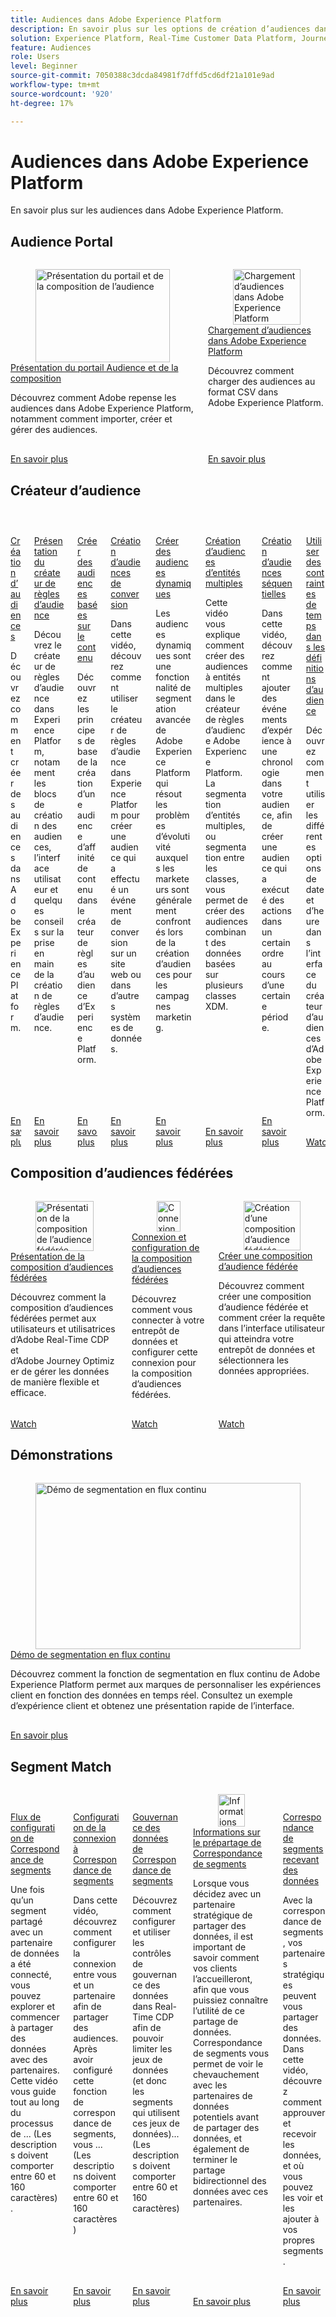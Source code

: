 ```yaml
---
title: Audiences dans Adobe Experience Platform
description: En savoir plus sur les options de création d’audiences dans Adobe Experience Platform
solution: Experience Platform, Real-Time Customer Data Platform, Journey Optimizer
feature: Audiences
role: Users
level: Beginner
source-git-commit: 7050388c3dcda84981f7dffd5cd6df21a101e9ad
workflow-type: tm+mt
source-wordcount: '920'
ht-degree: 17%

---
```


# Audiences dans Adobe Experience Platform

En savoir plus sur les audiences dans Adobe Experience Platform.

## Audience Portal

<!-- CARDS
* introduction-to-audience-portal-and-composition.md
* upload-audiences.md
-->
<!-- START CARDS HTML - DO NOT MODIFY BY HAND -->
<div class="columns">
    <div class="column is-half-tablet is-half-desktop is-one-third-widescreen" aria-label="Introduction to Audience Portal and Composition">
        <div class="card" style="height: 100%; display: flex; flex-direction: column; height: 100%;">
            <div class="card-image">
                <figure class="image x-is-16by9">
                    <a href="introduction-to-audience-portal-and-composition.md" title="Présentation du portail et de la composition de l’audience" target="_blank" rel="referrer">
                        <img class="is-bordered-r-small" src="https://video.tv.adobe.com/v/3423365/?format=jpeg&nocache=1740173577252&captions=fre_fr" alt="Présentation du portail et de la composition de l’audience"
                             style="width: 100%; aspect-ratio: 16 / 9; object-fit: cover; overflow: hidden; display: block; margin: auto;">
                    </a>
                </figure>
            </div>
            <div class="card-content is-padded-small" style="display: flex; flex-direction: column; flex-grow: 1; justify-content: space-between;">
                <div class="top-card-content">
                    <p class="headline is-size-6 has-text-weight-bold">
                        <a href="introduction-to-audience-portal-and-composition.md" target="_blank" rel="referrer" title="Présentation du portail et de la composition de l’audience">Présentation du portail Audience et de la composition</a>
                    </p>
                    <p class="is-size-6">Découvrez comment Adobe repense les audiences dans Adobe Experience Platform, notamment comment importer, créer et gérer des audiences.</p>
                </div>
                <a href="introduction-to-audience-portal-and-composition.md" target="_blank" rel="referrer" class="spectrum-Button spectrum-Button--outline spectrum-Button--primary spectrum-Button--sizeM" style="align-self: flex-start; margin-top: 1rem;">
                    <span class="spectrum-Button-label has-no-wrap has-text-weight-bold"> En savoir plus </span>
                </a>
            </div>
        </div>
    </div>
    <div class="column is-half-tablet is-half-desktop is-one-third-widescreen" aria-label="Upload audiences into Adobe Experience Platform">
        <div class="card" style="height: 100%; display: flex; flex-direction: column; height: 100%;">
            <div class="card-image">
                <figure class="image x-is-16by9">
                    <a href="upload-audiences.md" title="Chargement d’audiences dans Adobe Experience Platform" target="_blank" rel="referrer">
                        <img class="is-bordered-r-small" src="https://video.tv.adobe.com/v/3423356/?format=jpeg&nocache=1740173577237&captions=fre_fr" alt="Chargement d’audiences dans Adobe Experience Platform"
                             style="width: 100%; aspect-ratio: 16 / 9; object-fit: cover; overflow: hidden; display: block; margin: auto;">
                    </a>
                </figure>
            </div>
            <div class="card-content is-padded-small" style="display: flex; flex-direction: column; flex-grow: 1; justify-content: space-between;">
                <div class="top-card-content">
                    <p class="headline is-size-6 has-text-weight-bold">
                        <a href="upload-audiences.md" target="_blank" rel="referrer" title="Chargement d’audiences dans Adobe Experience Platform">Chargement d’audiences dans Adobe Experience Platform</a>
                    </p>
                    <p class="is-size-6">Découvrez comment charger des audiences au format CSV dans Adobe Experience Platform.</p>
                </div>
                <a href="upload-audiences.md" target="_blank" rel="referrer" class="spectrum-Button spectrum-Button--outline spectrum-Button--primary spectrum-Button--sizeM" style="align-self: flex-start; margin-top: 1rem;">
                    <span class="spectrum-Button-label has-no-wrap has-text-weight-bold"> En savoir plus </span>
                </a>
            </div>
        </div>
    </div>
</div>
<!-- END CARDS HTML - DO NOT MODIFY BY HAND -->

## Créateur d’audience

<!-- CARDS
* audience-builder/create-audiences.md
* audience-builder/audience-builder/create-audiences-with-b2b-data.md
* audience-builder/audience-builder/create-audiences-from-existing-audiences.md
* audience-builder/audience-rule-builder-overview.md
* audience-builder/create-content-based-audiences.md
* audience-builder/create-conversion-audiences.md
* audience-builder/create-dynamic-audiences.md
* audience-builder/create-multi-entity-audiences.md
* audience-builder/create-sequential-audiences.md
* audience-builder/time-constraints.md
-->
<!-- START CARDS HTML - DO NOT MODIFY BY HAND -->
<div class="columns">
    <div class="column is-half-tablet is-half-desktop is-one-third-widescreen" aria-label="Create audiences">
        <div class="card" style="height: 100%; display: flex; flex-direction: column; height: 100%;">
            <div class="card-image">
                <figure class="image x-is-16by9">
                    <a href="audience-builder/create-audiences.md" title="Créer des audiences" target="_blank" rel="referrer">
                        <img class="is-bordered-r-small" src="https://video.tv.adobe.com/v/31638?format=jpeg&nocache=1740173578323&captions=fre_fr" alt="Créer des audiences"
                             style="width: 100%; aspect-ratio: 16 / 9; object-fit: cover; overflow: hidden; display: block; margin: auto;">
                    </a>
                </figure>
            </div>
            <div class="card-content is-padded-small" style="display: flex; flex-direction: column; flex-grow: 1; justify-content: space-between;">
                <div class="top-card-content">
                    <p class="headline is-size-6 has-text-weight-bold">
                        <a href="audience-builder/create-audiences.md" target="_blank" rel="referrer" title="Créer des audiences">Création d’audiences</a>
                    </p>
                    <p class="is-size-6">Découvrez comment créer des audiences dans Adobe Experience Platform.</p>
                </div>
                <a href="audience-builder/create-audiences.md" target="_blank" rel="referrer" class="spectrum-Button spectrum-Button--outline spectrum-Button--primary spectrum-Button--sizeM" style="align-self: flex-start; margin-top: 1rem;">
                    <span class="spectrum-Button-label has-no-wrap has-text-weight-bold"> En savoir plus </span>
                </a>
            </div>
        </div>
    </div>
    <div class="column is-half-tablet is-half-desktop is-one-third-widescreen" aria-label="Audience rule builder overview">
        <div class="card" style="height: 100%; display: flex; flex-direction: column; height: 100%;">
            <div class="card-image">
                <figure class="image x-is-16by9">
                    <a href="audience-builder/audience-rule-builder-overview.md" title="Présentation du créateur de règles d’audience" target="_blank" rel="referrer">
                        <img class="is-bordered-r-small" src="https://video.tv.adobe.com/v/3413321/?format=jpeg&nocache=1740173578357&captions=fre_fr" alt="Présentation du créateur de règles d’audience"
                             style="width: 100%; aspect-ratio: 16 / 9; object-fit: cover; overflow: hidden; display: block; margin: auto;">
                    </a>
                </figure>
            </div>
            <div class="card-content is-padded-small" style="display: flex; flex-direction: column; flex-grow: 1; justify-content: space-between;">
                <div class="top-card-content">
                    <p class="headline is-size-6 has-text-weight-bold">
                        <a href="audience-builder/audience-rule-builder-overview.md" target="_blank" rel="referrer" title="Présentation du créateur de règles d’audience">Présentation du créateur de règles d’audience</a>
                    </p>
                    <p class="is-size-6">Découvrez le créateur de règles d’audience dans Experience Platform, notamment les blocs de création des audiences, l’interface utilisateur et quelques conseils sur la prise en main de la création de règles d’audience.</p>
                </div>
                <a href="audience-builder/audience-rule-builder-overview.md" target="_blank" rel="referrer" class="spectrum-Button spectrum-Button--outline spectrum-Button--primary spectrum-Button--sizeM" style="align-self: flex-start; margin-top: 1rem;">
                    <span class="spectrum-Button-label has-no-wrap has-text-weight-bold"> En savoir plus </span>
                </a>
            </div>
        </div>
    </div>
    <div class="column is-half-tablet is-half-desktop is-one-third-widescreen" aria-label="Create content-based audiences">
        <div class="card" style="height: 100%; display: flex; flex-direction: column; height: 100%;">
            <div class="card-image">
                <figure class="image x-is-16by9">
                    <a href="audience-builder/create-content-based-audiences.md" title="Créer des audiences basées sur le contenu" target="_blank" rel="referrer">
                        <img class="is-bordered-r-small" src="https://video.tv.adobe.com/v/3413322/?format=jpeg&nocache=1740173578346&captions=fre_fr" alt="Créer des audiences basées sur le contenu"
                             style="width: 100%; aspect-ratio: 16 / 9; object-fit: cover; overflow: hidden; display: block; margin: auto;">
                    </a>
                </figure>
            </div>
            <div class="card-content is-padded-small" style="display: flex; flex-direction: column; flex-grow: 1; justify-content: space-between;">
                <div class="top-card-content">
                    <p class="headline is-size-6 has-text-weight-bold">
                        <a href="audience-builder/create-content-based-audiences.md" target="_blank" rel="referrer" title="Créer des audiences basées sur le contenu">Créer des audiences basées sur le contenu</a>
                    </p>
                    <p class="is-size-6">Découvrez les principes de base de la création d’une audience d’affinité de contenu dans le créateur de règles d’audience d’Experience Platform.</p>
                </div>
                <a href="audience-builder/create-content-based-audiences.md" target="_blank" rel="referrer" class="spectrum-Button spectrum-Button--outline spectrum-Button--primary spectrum-Button--sizeM" style="align-self: flex-start; margin-top: 1rem;">
                    <span class="spectrum-Button-label has-no-wrap has-text-weight-bold"> En savoir plus </span>
                </a>
            </div>
        </div>
    </div>
    <div class="column is-half-tablet is-half-desktop is-one-third-widescreen" aria-label="Create conversion audiences">
        <div class="card" style="height: 100%; display: flex; flex-direction: column; height: 100%;">
            <div class="card-image">
                <figure class="image x-is-16by9">
                    <a href="audience-builder/create-conversion-audiences.md" title="Création d’audiences de conversion" target="_blank" rel="referrer">
                        <img class="is-bordered-r-small" src="https://video.tv.adobe.com/v/3413319/?format=jpeg&nocache=1740173578309&captions=fre_fr" alt="Création d’audiences de conversion"
                             style="width: 100%; aspect-ratio: 16 / 9; object-fit: cover; overflow: hidden; display: block; margin: auto;">
                    </a>
                </figure>
            </div>
            <div class="card-content is-padded-small" style="display: flex; flex-direction: column; flex-grow: 1; justify-content: space-between;">
                <div class="top-card-content">
                    <p class="headline is-size-6 has-text-weight-bold">
                        <a href="audience-builder/create-conversion-audiences.md" target="_blank" rel="referrer" title="Création d’audiences de conversion">Création d’audiences de conversion</a>
                    </p>
                    <p class="is-size-6">Dans cette vidéo, découvrez comment utiliser le créateur de règles d’audience dans Experience Platform pour créer une audience qui a effectué un événement de conversion sur un site web ou dans d’autres systèmes de données.</p>
                </div>
                <a href="audience-builder/create-conversion-audiences.md" target="_blank" rel="referrer" class="spectrum-Button spectrum-Button--outline spectrum-Button--primary spectrum-Button--sizeM" style="align-self: flex-start; margin-top: 1rem;">
                    <span class="spectrum-Button-label has-no-wrap has-text-weight-bold"> En savoir plus </span>
                </a>
            </div>
        </div>
    </div>
    <div class="column is-half-tablet is-half-desktop is-one-third-widescreen" aria-label="Create dynamic audiences">
        <div class="card" style="height: 100%; display: flex; flex-direction: column; height: 100%;">
            <div class="card-image">
                <figure class="image x-is-16by9">
                    <a href="audience-builder/create-dynamic-audiences.md" title="Créer des audiences dynamiques" target="_blank" rel="referrer">
                        <img class="is-bordered-r-small" src="https://video.tv.adobe.com/v/34367?format=jpeg&nocache=1740173578383&captions=fre_fr" alt="Créer des audiences dynamiques"
                             style="width: 100%; aspect-ratio: 16 / 9; object-fit: cover; overflow: hidden; display: block; margin: auto;">
                    </a>
                </figure>
            </div>
            <div class="card-content is-padded-small" style="display: flex; flex-direction: column; flex-grow: 1; justify-content: space-between;">
                <div class="top-card-content">
                    <p class="headline is-size-6 has-text-weight-bold">
                        <a href="audience-builder/create-dynamic-audiences.md" target="_blank" rel="referrer" title="Créer des audiences dynamiques">Créer des audiences dynamiques</a>
                    </p>
                    <p class="is-size-6">Les audiences dynamiques sont une fonctionnalité de segmentation avancée de Adobe Experience Platform qui résout les problèmes d’évolutivité auxquels les marketeurs sont généralement confrontés lors de la création d’audiences pour les campagnes marketing.</p>
                </div>
                <a href="audience-builder/create-dynamic-audiences.md" target="_blank" rel="referrer" class="spectrum-Button spectrum-Button--outline spectrum-Button--primary spectrum-Button--sizeM" style="align-self: flex-start; margin-top: 1rem;">
                    <span class="spectrum-Button-label has-no-wrap has-text-weight-bold"> En savoir plus </span>
                </a>
            </div>
        </div>
    </div>
    <div class="column is-half-tablet is-half-desktop is-one-third-widescreen" aria-label="Create multi-entity audiences">
        <div class="card" style="height: 100%; display: flex; flex-direction: column; height: 100%;">
            <div class="card-image">
                <figure class="image x-is-16by9">
                    <a href="audience-builder/create-multi-entity-audiences.md" title="Création d’audiences d’entités multiples" target="_blank" rel="referrer">
                        <img class="is-bordered-r-small" src="https://video.tv.adobe.com/v/345107?format=jpeg&nocache=1740173578335&captions=fre_fr" alt="Création d’audiences d’entités multiples"
                             style="width: 100%; aspect-ratio: 16 / 9; object-fit: cover; overflow: hidden; display: block; margin: auto;">
                    </a>
                </figure>
            </div>
            <div class="card-content is-padded-small" style="display: flex; flex-direction: column; flex-grow: 1; justify-content: space-between;">
                <div class="top-card-content">
                    <p class="headline is-size-6 has-text-weight-bold">
                        <a href="audience-builder/create-multi-entity-audiences.md" target="_blank" rel="referrer" title="Création d’audiences d’entités multiples">Création d’audiences d’entités multiples</a>
                    </p>
                    <p class="is-size-6">Cette vidéo vous explique comment créer des audiences à entités multiples dans le créateur de règles d’audience Adobe Experience Platform.  La segmentation d’entités multiples, ou segmentation entre les classes, vous permet de créer des audiences combinant des données basées sur plusieurs classes XDM.</p>
                </div>
                <a href="audience-builder/create-multi-entity-audiences.md" target="_blank" rel="referrer" class="spectrum-Button spectrum-Button--outline spectrum-Button--primary spectrum-Button--sizeM" style="align-self: flex-start; margin-top: 1rem;">
                    <span class="spectrum-Button-label has-no-wrap has-text-weight-bold"> En savoir plus </span>
                </a>
            </div>
        </div>
    </div>
    <div class="column is-half-tablet is-half-desktop is-one-third-widescreen" aria-label="Create sequential audiences">
        <div class="card" style="height: 100%; display: flex; flex-direction: column; height: 100%;">
            <div class="card-image">
                <figure class="image x-is-16by9">
                    <a href="audience-builder/create-sequential-audiences.md" title="Créer des audiences séquentielles" target="_blank" rel="referrer">
                        <img class="is-bordered-r-small" src="https://video.tv.adobe.com/v/3413323/?format=jpeg&nocache=1740173578395&captions=fre_fr" alt="Créer des audiences séquentielles"
                             style="width: 100%; aspect-ratio: 16 / 9; object-fit: cover; overflow: hidden; display: block; margin: auto;">
                    </a>
                </figure>
            </div>
            <div class="card-content is-padded-small" style="display: flex; flex-direction: column; flex-grow: 1; justify-content: space-between;">
                <div class="top-card-content">
                    <p class="headline is-size-6 has-text-weight-bold">
                        <a href="audience-builder/create-sequential-audiences.md" target="_blank" rel="referrer" title="Créer des audiences séquentielles">Création d’audiences séquentielles</a>
                    </p>
                    <p class="is-size-6">Dans cette vidéo, découvrez comment ajouter des événements d’expérience à une chronologie dans votre audience, afin de créer une audience qui a exécuté des actions dans un certain ordre au cours d’une certaine période.</p>
                </div>
                <a href="audience-builder/create-sequential-audiences.md" target="_blank" rel="referrer" class="spectrum-Button spectrum-Button--outline spectrum-Button--primary spectrum-Button--sizeM" style="align-self: flex-start; margin-top: 1rem;">
                    <span class="spectrum-Button-label has-no-wrap has-text-weight-bold"> En savoir plus </span>
                </a>
            </div>
        </div>
    </div>
    <div class="column is-half-tablet is-half-desktop is-one-third-widescreen" aria-label="Use time constraints in audience definitions">
        <div class="card" style="height: 100%; display: flex; flex-direction: column; height: 100%;">
            <div class="card-image">
                <figure class="image x-is-16by9">
                    <a href="audience-builder/time-constraints.md" title="Utiliser des contraintes de temps dans les définitions d’audience" target="_blank" rel="referrer">
                        <img class="is-bordered-r-small" src="https://video.tv.adobe.com/v/3432259/?format=jpeg&nocache=1740173578369" alt="Utiliser des contraintes de temps dans les définitions d’audience"
                             style="width: 100%; aspect-ratio: 16 / 9; object-fit: cover; overflow: hidden; display: block; margin: auto;">
                    </a>
                </figure>
            </div>
            <div class="card-content is-padded-small" style="display: flex; flex-direction: column; flex-grow: 1; justify-content: space-between;">
                <div class="top-card-content">
                    <p class="headline is-size-6 has-text-weight-bold">
                        <a href="audience-builder/time-constraints.md" target="_blank" rel="referrer" title="Utiliser des contraintes de temps dans les définitions d’audience">Utiliser des contraintes de temps dans les définitions d’audience</a>
                    </p>
                    <p class="is-size-6">Découvrez comment utiliser les différentes options de date et d’heure dans l’interface du créateur d’audiences d’Adobe Experience Platform.</p>
                </div>
                <a href="audience-builder/time-constraints.md" target="_blank" rel="referrer" class="spectrum-Button spectrum-Button--outline spectrum-Button--primary spectrum-Button--sizeM" style="align-self: flex-start; margin-top: 1rem;">
                    <span class="spectrum-Button-label has-no-wrap has-text-weight-bold">Watch</span>
                </a>
            </div>
        </div>
    </div>
</div>
<!-- END CARDS HTML - DO NOT MODIFY BY HAND -->

## Composition d’audiences fédérées

<!-- CARDS
* fac/overview-of-federated-audience-composition.md
* fac/connect-and-configure-federated-audience-composition.md
* fac/create-a-federated-audience-composition.md
-->
<!-- START CARDS HTML - DO NOT MODIFY BY HAND -->
<div class="columns">
    <div class="column is-half-tablet is-half-desktop is-one-third-widescreen" aria-label="Overview of Federated Audience Composition">
        <div class="card" style="height: 100%; display: flex; flex-direction: column; height: 100%;">
            <div class="card-image">
                <figure class="image x-is-16by9">
                    <a href="fac/overview-of-federated-audience-composition.md" title="Présentation de la composition de l’audience fédérée" target="_blank" rel="referrer">
                        <img class="is-bordered-r-small" src="https://video.tv.adobe.com/v/3432261/?format=jpeg&nocache=1740173579477" alt="Présentation de la composition de l’audience fédérée"
                             style="width: 100%; aspect-ratio: 16 / 9; object-fit: cover; overflow: hidden; display: block; margin: auto;">
                    </a>
                </figure>
            </div>
            <div class="card-content is-padded-small" style="display: flex; flex-direction: column; flex-grow: 1; justify-content: space-between;">
                <div class="top-card-content">
                    <p class="headline is-size-6 has-text-weight-bold">
                        <a href="fac/overview-of-federated-audience-composition.md" target="_blank" rel="referrer" title="Présentation de la composition de l’audience fédérée">Présentation de la composition d’audiences fédérées</a>
                    </p>
                    <p class="is-size-6">Découvrez comment la composition d’audiences fédérées permet aux utilisateurs et utilisatrices d’Adobe Real-Time CDP et d’Adobe Journey Optimizer de gérer les données de manière flexible et efficace.</p>
                </div>
                <a href="fac/overview-of-federated-audience-composition.md" target="_blank" rel="referrer" class="spectrum-Button spectrum-Button--outline spectrum-Button--primary spectrum-Button--sizeM" style="align-self: flex-start; margin-top: 1rem;">
                    <span class="spectrum-Button-label has-no-wrap has-text-weight-bold">Watch</span>
                </a>
            </div>
        </div>
    </div>
    <div class="column is-half-tablet is-half-desktop is-one-third-widescreen" aria-label="Connect and configure Federated Audience Composition">
        <div class="card" style="height: 100%; display: flex; flex-direction: column; height: 100%;">
            <div class="card-image">
                <figure class="image x-is-16by9">
                    <a href="fac/connect-and-configure-federated-audience-composition.md" title="Connexion et configuration de la composition d’audiences fédérées" target="_blank" rel="referrer">
                        <img class="is-bordered-r-small" src="https://video.tv.adobe.com/v/3433246/?format=jpeg&nocache=1740173579488" alt="Connexion et configuration de la composition d’audiences fédérées"
                             style="width: 100%; aspect-ratio: 16 / 9; object-fit: cover; overflow: hidden; display: block; margin: auto;">
                    </a>
                </figure>
            </div>
            <div class="card-content is-padded-small" style="display: flex; flex-direction: column; flex-grow: 1; justify-content: space-between;">
                <div class="top-card-content">
                    <p class="headline is-size-6 has-text-weight-bold">
                        <a href="fac/connect-and-configure-federated-audience-composition.md" target="_blank" rel="referrer" title="Connexion et configuration de la composition d’audiences fédérées">Connexion et configuration de la composition d’audiences fédérées</a>
                    </p>
                    <p class="is-size-6">Découvrez comment vous connecter à votre entrepôt de données et configurer cette connexion pour la composition d’audiences fédérées.</p>
                </div>
                <a href="fac/connect-and-configure-federated-audience-composition.md" target="_blank" rel="referrer" class="spectrum-Button spectrum-Button--outline spectrum-Button--primary spectrum-Button--sizeM" style="align-self: flex-start; margin-top: 1rem;">
                    <span class="spectrum-Button-label has-no-wrap has-text-weight-bold">Watch</span>
                </a>
            </div>
        </div>
    </div>
    <div class="column is-half-tablet is-half-desktop is-one-third-widescreen" aria-label="Create a Federated Audience Composition">
        <div class="card" style="height: 100%; display: flex; flex-direction: column; height: 100%;">
            <div class="card-image">
                <figure class="image x-is-16by9">
                    <a href="fac/create-a-federated-audience-composition.md" title="Création d’une composition d’audience fédérée" target="_blank" rel="referrer">
                        <img class="is-bordered-r-small" src="https://video.tv.adobe.com/v/3448580/?format=jpeg&nocache=1740173579467&captions=fre_fr" alt="Création d’une composition d’audience fédérée"
                             style="width: 100%; aspect-ratio: 16 / 9; object-fit: cover; overflow: hidden; display: block; margin: auto;">
                    </a>
                </figure>
            </div>
            <div class="card-content is-padded-small" style="display: flex; flex-direction: column; flex-grow: 1; justify-content: space-between;">
                <div class="top-card-content">
                    <p class="headline is-size-6 has-text-weight-bold">
                        <a href="fac/create-a-federated-audience-composition.md" target="_blank" rel="referrer" title="Création d’une composition d’audience fédérée">Créer une composition d’audience fédérée</a>
                    </p>
                    <p class="is-size-6">Découvrez comment créer une composition d’audience fédérée et comment créer la requête dans l’interface utilisateur qui atteindra votre entrepôt de données et sélectionnera les données appropriées.</p>
                </div>
                <a href="fac/create-a-federated-audience-composition.md" target="_blank" rel="referrer" class="spectrum-Button spectrum-Button--outline spectrum-Button--primary spectrum-Button--sizeM" style="align-self: flex-start; margin-top: 1rem;">
                    <span class="spectrum-Button-label has-no-wrap has-text-weight-bold">Watch</span>
                </a>
            </div>
        </div>
    </div>
</div>
<!-- END CARDS HTML - DO NOT MODIFY BY HAND -->

## Démonstrations

<!-- CARDS
* streaming-segmentation-demo.md
-->
<!-- START CARDS HTML - DO NOT MODIFY BY HAND -->
<div class="columns">
    <div class="column is-half-tablet is-half-desktop is-one-third-widescreen" aria-label="Streaming Segmentation demo">
        <div class="card" style="height: 100%; display: flex; flex-direction: column; height: 100%;">
            <div class="card-image">
                <figure class="image x-is-16by9">
                    <a href="streaming-segmentation-demo.md" title="Démo de segmentation en flux continu" target="_blank" rel="referrer">
                        <img class="is-bordered-r-small" src="https://video.tv.adobe.com/v/40062?format=jpeg&nocache=1740173579663&captions=fre_fr" alt="Démo de segmentation en flux continu"
                             style="width: 100%; aspect-ratio: 16 / 9; object-fit: cover; overflow: hidden; display: block; margin: auto;">
                    </a>
                </figure>
            </div>
            <div class="card-content is-padded-small" style="display: flex; flex-direction: column; flex-grow: 1; justify-content: space-between;">
                <div class="top-card-content">
                    <p class="headline is-size-6 has-text-weight-bold">
                        <a href="streaming-segmentation-demo.md" target="_blank" rel="referrer" title="Démo de segmentation en flux continu">Démo de segmentation en flux continu</a>
                    </p>
                    <p class="is-size-6">Découvrez comment la fonction de segmentation en flux continu de Adobe Experience Platform permet aux marques de personnaliser les expériences client en fonction des données en temps réel. Consultez un exemple d’expérience client et obtenez une présentation rapide de l’interface.</p>
                </div>
                <a href="streaming-segmentation-demo.md" target="_blank" rel="referrer" class="spectrum-Button spectrum-Button--outline spectrum-Button--primary spectrum-Button--sizeM" style="align-self: flex-start; margin-top: 1rem;">
                    <span class="spectrum-Button-label has-no-wrap has-text-weight-bold"> En savoir plus </span>
                </a>
            </div>
        </div>
    </div>
</div>
<!-- END CARDS HTML - DO NOT MODIFY BY HAND -->

## Segment Match

<!-- CARDS
* ../segments/segment-match-configuration-flow.md
* ../segments/segment-match-connection-setup.md
* ../segments/segment-match-data-governance.md
* ../segments/segment-match-pre-share-insights.md
* ../segments/segment-match-receiving-data.md
-->
<!-- START CARDS HTML - DO NOT MODIFY BY HAND -->
<div class="columns">
    <div class="column is-half-tablet is-half-desktop is-one-third-widescreen" aria-label="Segment Match configuration flow">
        <div class="card" style="height: 100%; display: flex; flex-direction: column; height: 100%;">
            <div class="card-image">
                <figure class="image x-is-16by9">
                    <a href="../segments/segment-match-configuration-flow.md" title="Flux de configuration de Correspondance de segments" target="_blank" rel="referrer">
                        <img class="is-bordered-r-small" src="https://video.tv.adobe.com/v/346705/?format=jpeg&nocache=1740173579850&captions=fre_fr" alt="Flux de configuration de Correspondance de segments"
                             style="width: 100%; aspect-ratio: 16 / 9; object-fit: cover; overflow: hidden; display: block; margin: auto;">
                    </a>
                </figure>
            </div>
            <div class="card-content is-padded-small" style="display: flex; flex-direction: column; flex-grow: 1; justify-content: space-between;">
                <div class="top-card-content">
                    <p class="headline is-size-6 has-text-weight-bold">
                        <a href="../segments/segment-match-configuration-flow.md" target="_blank" rel="referrer" title="Flux de configuration de Correspondance de segments">Flux de configuration de Correspondance de segments</a>
                    </p>
                    <p class="is-size-6">Une fois qu’un segment partagé avec un partenaire de données a été connecté, vous pouvez explorer et commencer à partager des données avec des partenaires. Cette vidéo vous guide tout au long du processus de ... (Les descriptions doivent comporter entre 60 et 160 caractères).</p>
                </div>
                <a href="../segments/segment-match-configuration-flow.md" target="_blank" rel="referrer" class="spectrum-Button spectrum-Button--outline spectrum-Button--primary spectrum-Button--sizeM" style="align-self: flex-start; margin-top: 1rem;">
                    <span class="spectrum-Button-label has-no-wrap has-text-weight-bold"> En savoir plus </span>
                </a>
            </div>
        </div>
    </div>
    <div class="column is-half-tablet is-half-desktop is-one-third-widescreen" aria-label="Segment Match connection setup">
        <div class="card" style="height: 100%; display: flex; flex-direction: column; height: 100%;">
            <div class="card-image">
                <figure class="image x-is-16by9">
                    <a href="../segments/segment-match-connection-setup.md" title="Configuration de la connexion à Correspondance de segments" target="_blank" rel="referrer">
                        <img class="is-bordered-r-small" src="https://video.tv.adobe.com/v/346351/?format=jpeg&nocache=1740173579840&captions=fre_fr" alt="Configuration de la connexion à Correspondance de segments"
                             style="width: 100%; aspect-ratio: 16 / 9; object-fit: cover; overflow: hidden; display: block; margin: auto;">
                    </a>
                </figure>
            </div>
            <div class="card-content is-padded-small" style="display: flex; flex-direction: column; flex-grow: 1; justify-content: space-between;">
                <div class="top-card-content">
                    <p class="headline is-size-6 has-text-weight-bold">
                        <a href="../segments/segment-match-connection-setup.md" target="_blank" rel="referrer" title="Configuration de la connexion à Correspondance de segments">Configuration de la connexion à Correspondance de segments</a>
                    </p>
                    <p class="is-size-6">Dans cette vidéo, découvrez comment configurer la connexion entre vous et un partenaire afin de partager des audiences. Après avoir configuré cette fonction de correspondance de segments, vous ... (Les descriptions doivent comporter entre 60 et 160 caractères)</p>
                </div>
                <a href="../segments/segment-match-connection-setup.md" target="_blank" rel="referrer" class="spectrum-Button spectrum-Button--outline spectrum-Button--primary spectrum-Button--sizeM" style="align-self: flex-start; margin-top: 1rem;">
                    <span class="spectrum-Button-label has-no-wrap has-text-weight-bold"> En savoir plus </span>
                </a>
            </div>
        </div>
    </div>
    <div class="column is-half-tablet is-half-desktop is-one-third-widescreen" aria-label="Segment Match data governance">
        <div class="card" style="height: 100%; display: flex; flex-direction: column; height: 100%;">
            <div class="card-image">
                <figure class="image x-is-16by9">
                    <a href="../segments/segment-match-data-governance.md" title="Gouvernance des données de Correspondance de segments" target="_blank" rel="referrer">
                        <img class="is-bordered-r-small" src="https://video.tv.adobe.com/v/346358/?format=jpeg&nocache=1740173579862&captions=fre_fr" alt="Gouvernance des données de Correspondance de segments"
                             style="width: 100%; aspect-ratio: 16 / 9; object-fit: cover; overflow: hidden; display: block; margin: auto;">
                    </a>
                </figure>
            </div>
            <div class="card-content is-padded-small" style="display: flex; flex-direction: column; flex-grow: 1; justify-content: space-between;">
                <div class="top-card-content">
                    <p class="headline is-size-6 has-text-weight-bold">
                        <a href="../segments/segment-match-data-governance.md" target="_blank" rel="referrer" title="Gouvernance des données de Correspondance de segments">Gouvernance des données de Correspondance de segments</a>
                    </p>
                    <p class="is-size-6">Découvrez comment configurer et utiliser les contrôles de gouvernance des données dans Real-Time CDP afin de pouvoir limiter les jeux de données (et donc les segments qui utilisent ces jeux de données)... (Les descriptions doivent comporter entre 60 et 160 caractères)</p>
                </div>
                <a href="../segments/segment-match-data-governance.md" target="_blank" rel="referrer" class="spectrum-Button spectrum-Button--outline spectrum-Button--primary spectrum-Button--sizeM" style="align-self: flex-start; margin-top: 1rem;">
                    <span class="spectrum-Button-label has-no-wrap has-text-weight-bold"> En savoir plus </span>
                </a>
            </div>
        </div>
    </div>
    <div class="column is-half-tablet is-half-desktop is-one-third-widescreen" aria-label="Segment Match pre-share insights">
        <div class="card" style="height: 100%; display: flex; flex-direction: column; height: 100%;">
            <div class="card-image">
                <figure class="image x-is-16by9">
                    <a href="../segments/segment-match-pre-share-insights.md" title="Informations sur le prépartage de Correspondance de segments" target="_blank" rel="referrer">
                        <img class="is-bordered-r-small" src="https://video.tv.adobe.com/v/346344/?format=jpeg&nocache=1740173579872&captions=fre_fr" alt="Informations sur le prépartage de Correspondance de segments"
                             style="width: 100%; aspect-ratio: 16 / 9; object-fit: cover; overflow: hidden; display: block; margin: auto;">
                    </a>
                </figure>
            </div>
            <div class="card-content is-padded-small" style="display: flex; flex-direction: column; flex-grow: 1; justify-content: space-between;">
                <div class="top-card-content">
                    <p class="headline is-size-6 has-text-weight-bold">
                        <a href="../segments/segment-match-pre-share-insights.md" target="_blank" rel="referrer" title="Informations sur le prépartage de Correspondance de segments">Informations sur le prépartage de Correspondance de segments</a>
                    </p>
                    <p class="is-size-6">Lorsque vous décidez avec un partenaire stratégique de partager des données, il est important de savoir comment vos clients l’accueilleront, afin que vous puissiez connaître l’utilité de ce partage de données. Correspondance de segments vous permet de voir le chevauchement avec les partenaires de données potentiels avant de partager des données, et également de terminer le partage bidirectionnel des données avec ces partenaires.</p>
                </div>
                <a href="../segments/segment-match-pre-share-insights.md" target="_blank" rel="referrer" class="spectrum-Button spectrum-Button--outline spectrum-Button--primary spectrum-Button--sizeM" style="align-self: flex-start; margin-top: 1rem;">
                    <span class="spectrum-Button-label has-no-wrap has-text-weight-bold"> En savoir plus </span>
                </a>
            </div>
        </div>
    </div>
    <div class="column is-half-tablet is-half-desktop is-one-third-widescreen" aria-label="Segment Match receiving data">
        <div class="card" style="height: 100%; display: flex; flex-direction: column; height: 100%;">
            <div class="card-image">
                <figure class="image x-is-16by9">
                    <a href="../segments/segment-match-receiving-data.md" title="Correspondance de segments recevant des données" target="_blank" rel="referrer">
                        <img class="is-bordered-r-small" src="https://video.tv.adobe.com/v/3411140/?format=jpeg&nocache=1740173579825&captions=fre_fr" alt="Correspondance de segments recevant des données"
                             style="width: 100%; aspect-ratio: 16 / 9; object-fit: cover; overflow: hidden; display: block; margin: auto;">
                    </a>
                </figure>
            </div>
            <div class="card-content is-padded-small" style="display: flex; flex-direction: column; flex-grow: 1; justify-content: space-between;">
                <div class="top-card-content">
                    <p class="headline is-size-6 has-text-weight-bold">
                        <a href="../segments/segment-match-receiving-data.md" target="_blank" rel="referrer" title="Correspondance de segments recevant des données">Correspondance de segments recevant des données</a>
                    </p>
                    <p class="is-size-6">Avec la correspondance de segments, vos partenaires stratégiques peuvent vous partager des données. Dans cette vidéo, découvrez comment approuver et recevoir les données, et où vous pouvez les voir et les ajouter à vos propres segments.</p>
                </div>
                <a href="../segments/segment-match-receiving-data.md" target="_blank" rel="referrer" class="spectrum-Button spectrum-Button--outline spectrum-Button--primary spectrum-Button--sizeM" style="align-self: flex-start; margin-top: 1rem;">
                    <span class="spectrum-Button-label has-no-wrap has-text-weight-bold"> En savoir plus </span>
                </a>
            </div>
        </div>
    </div>
</div>
<!-- END CARDS HTML - DO NOT MODIFY BY HAND -->